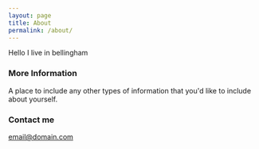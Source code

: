 ```yaml
---
layout: page
title: About
permalink: /about/
---
```


Hello I live in bellingham

### More Information

A place to include any other types of information that you'd like to include about yourself.

### Contact me

[email@domain.com](mailto:)
